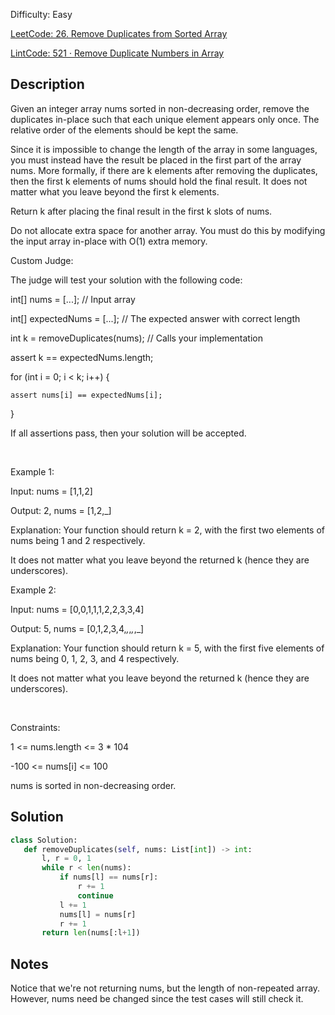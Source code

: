 Difficulty: Easy

[LeetCode: 26. Remove Duplicates from Sorted Array](https://leetcode.com/problems/remove-duplicates-from-sorted-array/)

[LintCode: 521 · Remove Duplicate Numbers in Array](https://lintcode.com/problem/521 )

## Description 

Given an integer array nums sorted in non-decreasing order, remove the duplicates in-place such that each unique element appears only once. The relative order of the elements should be kept the same.

Since it is impossible to change the length of the array in some languages, you must instead have the result be placed in the first part of the array nums. More formally, if there are k elements after removing the duplicates, then the first k elements of nums should hold the final result. It does not matter what you leave beyond the first k elements.

Return k after placing the final result in the first k slots of nums.

Do not allocate extra space for another array. You must do this by modifying the input array in-place with O(1) extra memory.

Custom Judge:

The judge will test your solution with the following code:



int[] nums = [...]; // Input array

int[] expectedNums = [...]; // The expected answer with correct length



int k = removeDuplicates(nums); // Calls your implementation



assert k == expectedNums.length;

for (int i = 0; i < k; i++) {

    assert nums[i] == expectedNums[i];

}



If all assertions pass, then your solution will be accepted.

 

Example 1:



Input: nums = [1,1,2]

Output: 2, nums = [1,2,_]

Explanation: Your function should return k = 2, with the first two elements of nums being 1 and 2 respectively.

It does not matter what you leave beyond the returned k (hence they are underscores).



Example 2:



Input: nums = [0,0,1,1,1,2,2,3,3,4]

Output: 5, nums = [0,1,2,3,4,_,_,_,_,_]

Explanation: Your function should return k = 5, with the first five elements of nums being 0, 1, 2, 3, and 4 respectively.

It does not matter what you leave beyond the returned k (hence they are underscores).



 

Constraints:



1 <= nums.length <= 3 * 104

-100 <= nums[i] <= 100

nums is sorted in non-decreasing order.



## Solution 
 ```python 
class Solution:
    def removeDuplicates(self, nums: List[int]) -> int:
        l, r = 0, 1
        while r < len(nums):
            if nums[l] == nums[r]:
                r += 1
                continue
            l += 1
            nums[l] = nums[r]
            r += 1
        return len(nums[:l+1])
 ``` 
## Notes
Notice that we're not returning nums, but the length of non-repeated array. However,
nums need be changed since the test cases will still check it.